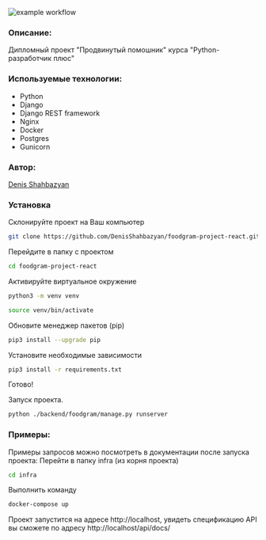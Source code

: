 ![example workflow](https://github.com/DenisShahbazyan/foodgram-project-react/actions/workflows/main.yml/badge.svg)
### Описание: 

Дипломный проект "Продвинутый помошник" курса "Python-разработчик плюс" 

### Используемые технологии: 
- Python
- Django
- Django REST framework
- Nginx
- Docker
- Postgres
- Gunicorn

### Автор: 

<a href="https://github.com/DenisShahbazyan">Denis Shahbazyan</a><br>

### Установка 

Склонируйте проект на Ваш компьютер 
```sh 
git clone https://github.com/DenisShahbazyan/foodgram-project-react.git
``` 
Перейдите в папку с проектом 
```sh 
cd foodgram-project-react
``` 
Активируйте виртуальное окружение 
```sh 
python3 -m venv venv 
``` 
```sh 
source venv/bin/activate 
``` 

Обновите менеджер пакетов (pip) 
```sh 
pip3 install --upgrade pip 
``` 

Установите необходимые зависимости 
```sh 
pip3 install -r requirements.txt 
``` 
Готово! 

Запуск проекта.
```sh
python ./backend/foodgram/manage.py runserver
```



### Примеры: 

Примеры запросов можно посмотреть в документации после запуска проекта: 
Перейти в папку infra (из корня проекта)
```sh
cd infra
```
Выполнить команду 
```sh
docker-compose up
```
Проект запустится на адресе http://localhost, увидеть спецификацию API вы сможете по адресу http://localhost/api/docs/